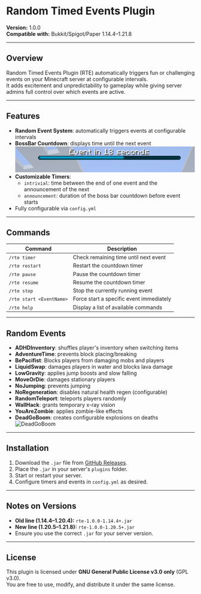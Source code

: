 # Random Timed Events Plugin

**Version:** 1.0.0  
**Compatible with:** Bukkit/Spigot/Paper 1.14.4–1.21.8

---

## Overview
Random Timed Events Plugin (RTE) automatically triggers fun or challenging events on your Minecraft server at configurable intervals.  
It adds excitement and unpredictability to gameplay while giving server admins full control over which events are active.

---

## Features
- **Random Event System**: automatically triggers events at configurable intervals  
- **BossBar Countdown**: displays time until the next event
![BossBar Example](https://raw.githubusercontent.com/PinkCandyDev/Random-Timed-Events/main/bossbar.png)  
- **Customizable Timers**:
  - `intrivial`: time between the end of one event and the announcement of the next  
  - `announcement`: duration of the boss bar countdown before event starts  
- Fully configurable via `config.yml`

---

## Commands
| Command | Description |
|---------|-------------|
| `/rte timer` | Check remaining time until next event |
| `/rte restart` | Restart the countdown timer |
| `/rte pause` | Pause the countdown timer |
| `/rte resume` | Resume the countdown timer |
| `/rte stop` | Stop the currently running event |
| `/rte start <EventName>` | Force start a specific event immediately |
| `/rte help` | Display a list of available commands |

---

## Random Events
- **ADHDInventory**: shuffles player's inventory when switching items  
- **AdventureTime**: prevents block placing/breaking  
- **BePacifist**: Blocks players from damaging mobs and players
- **LiquidSwap**: damages players in water and blocks lava damage  
- **LowGravity**: applies jump boosts and slow falling  
- **MoveOrDie**: damages stationary players  
- **NoJumping**: prevents jumping  
- **NoRegeneration**: disables natural health regen (configurable)  
- **RandomTeleport**: teleports players randomly  
- **WallHack**: grants temporary x-ray vision  
- **YouAreZombie**: applies zombie-like effects
- **DeadGoBoom**: creates configurable explosions on deaths  
![DeadGoBoom](https://raw.githubusercontent.com/PinkCandyDev/Random-Timed-Events/main/DeadGoBoom.gif) 
---

## Installation
1. Download the `.jar` file from [GitHub Releases](https://github.com/PinkCandyDev/Random-Timed-Events/releases/tag/Release).  
2. Place the `.jar` in your server's `plugins` folder.  
3. Start or restart your server.  
4. Configure timers and events in `config.yml` as desired.

---

## Notes on Versions
- **Old line (1.14.4–1.20.4):** `rte-1.0.0-1.14.4+.jar`  
- **New line (1.20.5–1.21.8):** `rte-1.0.0-1.20.5+.jar`  
- Ensure you use the correct `.jar` for your server version.  

---

## License
This plugin is licensed under **GNU General Public License v3.0 only** (GPL v3.0).  
You are free to use, modify, and distribute it under the same license.
